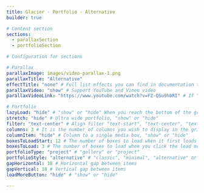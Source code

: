 ```yaml
---
title: Glacier - Portfolio - Alternative
builder: true

# Content section
sections:
  - parallaxSection
  - portfolioSection

# Configuration for sections

# Parallax
parallaxImage: images/video-parallax-1.png
parallaxTitle: "Alternative"
effectTitle: "none" # Full list effects you can find in documentation theme
parallaxVideo: "show" # Support YouTube and Vimeo video 
parallaxVideoLink: "https://www.youtube.com/watch?v=FZ-QSu9hbRI" # If "parallaxVideo" is "show"

# Portfolio
lazyLoad: "hide" # "show" or "hide" When you reach the bottom of the grid the plugin will try to load more media boxes (The bottom of the grid must hit the bottom of your browser window)
stretch: "hide" # Ultra wide portfolio, "show" or "hide"
filter: "text-center" # Align filter "text-start", "text-center", "text-end" or "d-none"
columns: 3 # It is the number of columns you wish to display in the grid
columnItem: "hide" # Column to a single media box, "show" or "hide"
boxesToLoadStart: 12 # The number of boxes to load when it first loads the grid
boxesToLoad: 3 # The number of boxes to load when you click the load more button 
portfolioType: "project" # "gallery" or "project"
portfolioStyle: "alternative" # "classic", "minimal", "alternative" or "creative"
gapHorizontal: 18 # Horizontal gap between items
gapVertical: 18 # Vertical gap between items
loadMoreButton: "hide" # "show" or "hide"

---
```

